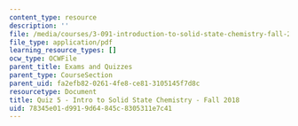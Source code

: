 ```yaml
---
content_type: resource
description: ''
file: /media/courses/3-091-introduction-to-solid-state-chemistry-fall-2018/78345e01d9919d64845c8305311e7c41_MIT3_091F18_Q05.pdf
file_type: application/pdf
learning_resource_types: []
ocw_type: OCWFile
parent_title: Exams and Quizzes
parent_type: CourseSection
parent_uid: fa2efb82-0261-4fe8-ce81-3105145f7d8c
resourcetype: Document
title: Quiz 5 - Intro to Solid State Chemistry - Fall 2018
uid: 78345e01-d991-9d64-845c-8305311e7c41
---
```

